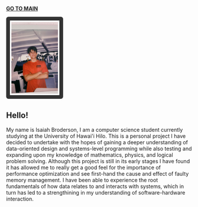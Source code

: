 **[GO TO MAIN](index.md)**

<img src="Images/aboutMeImage.jpg" alt="image" width="25%" height="25%"
  style="border: 10px solid #333; padding: 4px; border-radius: 6px;">

Hello!
-
My name is Isaiah Broderson, I am a computer science student currently studying at the University of Hawai'i Hilo. This is a personal project I have decided to undertake with the hopes of gaining a deeper understanding of data-oriented design and systems-level programming while also testing and expanding upon my knowledge of mathematics, physics, and logical problem solving. Although this project is still in its early stages I have found it has allowed me to really get a good feel for the importance of performance optimization and see first-hand the cause and effect of faulty memory management. I have been able to experience the root fundamentals of how data relates to and interacts with systems, which in turn has led to a strengthining in my understanding of software-hardware interaction.
